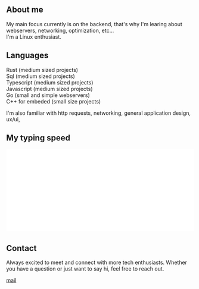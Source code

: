 ## About me
My main focus currently is on the backend, that's why I'm learing about webservers, networking, optimization, etc... <br>
I'm a Linux enthusiast.

## Languages
Rust (medium sized projects) <br>
Sql (medium sized projects) <br>
Typescript (medium sized projects) <br>
Javascript (medium sized projects) <br>
Go (small and simple webservers) <br>
C++ for embeded (small size projects) <br>

I'm also familiar with http requests, networking, general application design, ux/ui, 

## My typing speed
<a href="https://monkeytype.com/profile/kupecsamo">
        <img src="https://github.com/osmak1234/osmak1234/blob/monkeytype-readme/monkeytype-readme-pb.svg" alt="My Monkeytype profile" />
</a>

## Contact
Always excited to meet and connect with more tech enthusiasts. Whether you have a question or just want to say hi, feel free to reach out. 

[mail](mailto:tadead.developer@gmail.com)

